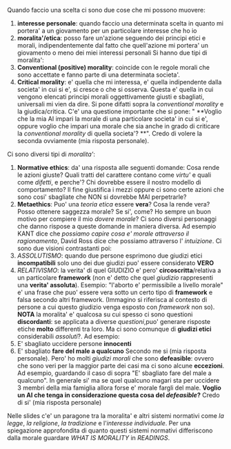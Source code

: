 Quando faccio una scelta ci sono due cose che mi possono muovere:
1. **interesse personale**: quando faccio una determinata scelta in quanto mi portera' a un giovamento per un particolare interesse che ho io
2. **moralita'/etica**: posso fare un'azione seguendo dei principi etici e morali, indipendentemente dal fatto che quell'azione mi portera' un giovamento o meno dei miei interessi personali
Si hanno due tipi di moralita':
1. **Conventional (positive) morality**: coincide con le regole morali che sono accettate e fanno parte di una determinata societa'.
2. **Critical morality**: e' quella che mi interessa, e' quella indipendente dalla societa' in cui si e', si cresce o che si osserva. Questa e' quella in cui vengono elencati principi morali oggettivamente giusti e sbagliati, universali mi vien da dire. Si pone difatti sopra la *conventional morality* e la giudica/critica.
C'e' una questione importante che si pone: " **Voglio che la mia AI impari la morale di una particolare societa' in cui si e', oppure voglio che impari una morale che sia anche in grado di criticare la *conventional morality* di quella societa'? **". Credo di volere la seconda ovviamente (mia risposta personale).

Ci sono diversi tipi di *moralita'*:
1. **Normative ethics**: da' una risposta alle seguenti domande: Cosa rende le azioni giuste? Quali tratti del carattere contano come *virtu'* e quali come *difetti*, e perche'? Chi dovrebbe essere il nostro modello di comportamento? Il fine giustifica i mezzi oppure ci sono certe azioni che sono cosi' sbagliate che NON si dovrebbe MAI perpetrarle?
3. **Metaethics**:  Puo' una *teoria etica* essere **vera**? Cosa la rende vera? Posso ottenere saggezza morale? Se si', come? Ho sempre un buon motivo per compiere il mio *dovere morale*? Ci sono diversi personaggi che danno rispose a queste domande in maniera diversa. Ad esempio KANT dice che *possiamo capire cosa e' morale attraverso il ragionamento*, David Ross dice che possiamo attraverso l' *intuizione*.
Ci sono due visioni contrastanti poi:
1. *ASSOLUTISMO*:  quando due persone esprimono due giudizi etici **incompatibili** solo uno dei due giudizi puo' essere considerato **VERO**
2. *RELATIVISMO*: la verita' di quel GIUDIZIO e' pero' **circoscritta**/relativa a un particolare **framework** (non e' detto che quel *giudizio* rappresenti una **verita' assoluta**). Esempio: "l'aborto e' permissibile a livello morale" e' una frase che puo' essere vera sotto un certo tipo di **framework** e falsa secondo altri framework. (Immagino si riferisca al contesto di persone a cui questo giudizio venga esposto con *framework* non so).
**NOTA** la moralita' e' qualcosa su cui spesso ci sono questioni **discordanti**: se applicata a diverse *questioni*,puo' generare risposte etiche **molto** differenti tra loro. Ma ci sono comunque di **giudizi etici** considerabili *assoluti*?. Ad esempio:
1. E' sbagliato uccidere persone **innocenti**
2. E' sbagliato **fare del male a qualcuno**
Secondo me si (mia risposta personale).
Pero' ho molti *giudizi morali* che sono **defeasible**: ovvero che sono veri per la maggior parte dei casi ma ci sono alcune **eccezioni**. Ad esempio, guardando il caso di sopra "E' sbagliato fare del male a qualcuno". In generale si' ma se quel qualcuno magari sta per uccidere 3 membri della mia famiglia allora forse e' morale fargli del male.
**Voglio un AI che tenga in considerazione questa cosa del *defeasible*?** Credo di si' (mia  risposta personale)

Nelle slides c'e' un paragone tra la moralita' e altri sistemi normativi come *la legge*, *la religione*, *la tradizione* e l'*interesse individuale*. Per una spiegazione approfondita di quanto questi sistemi normativi differiscono dalla morale guardare _WHAT IS MORALITY_ in _READINGS_.